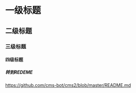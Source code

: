 # 一级标题

## 二级标题

### 三级标题

#### 四级标题
##### 转到REDEME    
https://github.com/cms-bot/cms2/blob/master/README.md
